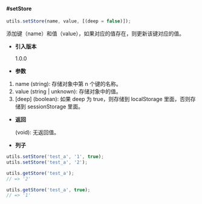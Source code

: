 #### #setStore

```javascript
utils.setStore(name, value, [(deep = false)]);
```

添加键（name）和值（value），如果对应的值存在，则更新该键对应的值。

- **引入版本**

    1.0.0

- **参数**

1. name (string): 存储对象中第 n 个键的名称。
1. value (string | unknown): 存储对象中的值。
1. [deep] (boolean): 如果 deep 为 true，则存储到 localStorage 里面，否则存储到 sessionStorage 里面。

- **返回**

    (void): 无返回值。

- **列子**

```javascript
utils.setStore('test_a', '1', true);
utils.setStore('test_a', '2');

utils.getStore('test_a');
// => '2'

utils.getStore('test_a', true);
// => '1'
```
